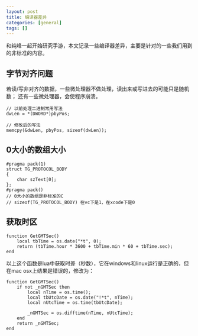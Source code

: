 ```yaml
---
layout: post
title: 编译器差异
categories: [general]
tags: []
---
```


和纯峰一起开始研究手游，本文记录一些编译器差异，主要是针对的一些我们用到的非标准的内容。

## 字节对齐问题 ##
若读/写非对齐的数据，一些微处理器不做处理，读出来或写进去的可能只是随机数； 还有一些微处理器，会使程序崩溃。

	// 以前处理二进制常用写法
	dwLen = *(DWORD*)pbyPos;
	
	// 修改后的写法
	memcpy(&dwLen, pbyPos, sizeof(dwLen));

## 0大小的数组大小 ##

	#pragma pack(1) 
	struct TG_PROTOCOL_BODY 
	{ 
		char szText[0]; 
	}; 
	#pragma pack()
	// 0大小的数组是非标准的C
	// sizeof(TG_PROTOCOL_BODY) 在vc下是1，在xcode下是0


## 获取时区 ##
	
	function GetGMTSec()
		local tbTime = os.date("*t", 0);
		return (tbTime.hour * 3600 + tbTime.min * 60 + tbTime.sec);
	end

以上这个函数是lua中获取时差（秒数），它在windows和linux运行是正确的，但在mac osx上结果是错误的，修改为：

	function GetGMTSec()
		if not _nGMTSec then
			local nTime = os.time();
			local tbUtcDate = os.date("!*t", nTime); 
			local nUtcTime = os.time(tbUtcDate);
	
			_nGMTSec = os.difftime(nTime, nUtcTime);
		end
		return _nGMTSec;
	end
